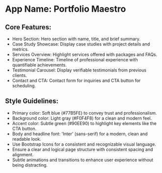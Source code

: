 # **App Name**: Portfolio Maestro

## Core Features:

- Hero Section: Hero section with name, title, and brief summary.
- Case Study Showcase: Display case studies with project details and metrics.
- Services Overview: Highlight services offered with packages and FAQs.
- Experience Timeline: Timeline of professional experience with quantifiable achievements.
- Testimonial Carousel: Display verifiable testimonials from previous clients.
- Contact and CTA: Contact form for inquiries and CTA button for scheduling.

## Style Guidelines:

- Primary color: Soft blue (#77B5FE) to convey trust and professionalism.
- Background color: Light gray (#F0F4F8) for a clean and modern feel.
- Accent color: Subtle green (#90EE90) to highlight key elements like the CTA button.
- Body and headline font: 'Inter' (sans-serif) for a modern, clean and readable look.
- Use Bootstrap Icons for a consistent and recognizable visual language.
- Ensure a clear and logical page structure with consistent spacing and alignment.
- Subtle animations and transitions to enhance user experience without being distracting.
